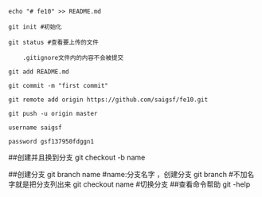 ```
echo "# fe10" >> README.md

git init #初始化

git status #查看要上传的文件

    .gitignore文件内的内容不会被提交

git add README.md

git commit -m "first commit"

git remote add origin https://github.com/saigsf/fe10.git

git push -u origin master

username saigsf

password gsf137950fdggn1
```

##创建并且换到分支
    git checkout -b name

##创建分支
    git branch name #name:分支名字 ，创建分支
    git branch #不加名字就是把分支列出来
    git checkout name #切换分支
##查看命令帮助
    git -help 
